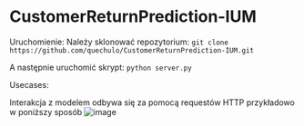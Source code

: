 # CustomerReturnPrediction-IUM
Uruchomienie:
Należy sklonować repozytorium:
`git clone https://github.com/quechulo/CustomerReturnPrediction-IUM.git`


A następnie uruchomić skrypt:
`python server.py`

Usecases:

Interakcja z modelem odbywa się za pomocą requestów HTTP przykładowo w poniższy sposób
![image](https://user-images.githubusercontent.com/78055811/171940201-3432a9fe-8012-47fd-b19c-57fd1b32f94c.png)
